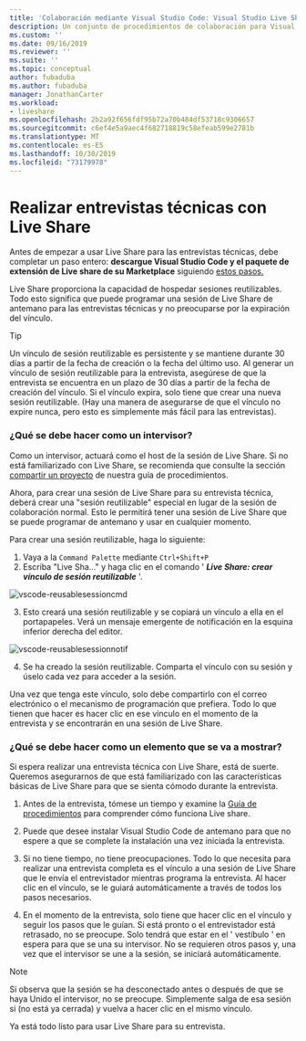 ```yaml
---
title: 'Colaboración mediante Visual Studio Code: Visual Studio Live Share | Microsoft Docs'
description: Un conjunto de procedimientos de colaboración para Visual Studio Code y Live Share.
ms.custom: ''
ms.date: 09/16/2019
ms.reviewer: ''
ms.suite: ''
ms.topic: conceptual
author: fubaduba
ms.author: fubaduba
manager: JonathanCarter
ms.workload:
- liveshare
ms.openlocfilehash: 2b2a92f656fdf95b72a70b484df53718c9306657
ms.sourcegitcommit: c6ef4e5a9aec4f682718819c58efeab599e2781b
ms.translationtype: MT
ms.contentlocale: es-ES
ms.lasthandoff: 10/30/2019
ms.locfileid: "73179978"
---
```

<!--
Copyright © Microsoft Corporation
All rights reserved.
Creative Commons Attribution 4.0 License (International): https://creativecommons.org/licenses/by/4.0/legalcode
-->

# <a name="how-to-do-technical-interviews-using-live-share"></a>Realizar entrevistas técnicas con Live Share

Antes de empezar a usar Live Share para las entrevistas técnicas, debe completar un paso entero: **descargue Visual Studio Code y el paquete de extensión de Live share de su Marketplace** siguiendo [estos pasos.](../how-to-guides/vscode.md)

Live Share proporciona la capacidad de hospedar sesiones reutilizables. Todo esto significa que puede programar una sesión de Live Share de antemano para las entrevistas técnicas y no preocuparse por la expiración del vínculo.

> [!TIP] 
>Un vínculo de sesión reutilizable es persistente y se mantiene durante 30 días a partir de la fecha de creación o la fecha del último uso. Al generar un vínculo de sesión reutilizable para la entrevista, asegúrese de que la entrevista se encuentra en un plazo de 30 días a partir de la fecha de creación del vínculo. Si el vínculo expira, solo tiene que crear una nueva sesión reutilizable. (Hay una manera de asegurarse de que el vínculo no expire nunca, pero esto es simplemente más fácil para las entrevistas).

### <a name="what-to-do-as-an-interviewer"></a>**¿Qué se debe hacer como un intervisor?**

Como un intervisor, actuará como el host de la sesión de Live Share. Si no está familiarizado con Live Share, se recomienda que consulte la sección [compartir un proyecto](../how-to-guides/vscode.md) de nuestra guía de procedimientos.

Ahora, para crear una sesión de Live Share para su entrevista técnica, deberá crear una "sesión reutilizable" especial en lugar de la sesión de colaboración normal. Esto le permitirá tener una sesión de Live Share que se puede programar de antemano y usar en cualquier momento.

Para crear una sesión reutilizable, haga lo siguiente:

1. Vaya a la `Command Palette` mediante `Ctrl+Shift+P`
1. Escriba "Live Sha..." y haga clic en el comando ' **_Live Share: crear vínculo de sesión reutilizable_** '.

![vscode-reusablesessioncmd](../media/vscode-cmdpalette-createreusablelink.png)

3. Esto creará una sesión reutilizable y se copiará un vínculo a ella en el portapapeles. Verá un mensaje emergente de notificación en la esquina inferior derecha del editor.

![vscode-reusablesessionnotif](../media/vscode-notification-resuablesession.png)

4. Se ha creado la sesión reutilizable. Comparta el vínculo con su sesión y úselo cada vez para acceder a la sesión.

Una vez que tenga este vínculo, solo debe compartirlo con el correo electrónico o el mecanismo de programación que prefiera. Todo lo que tienen que hacer es hacer clic en ese vínculo en el momento de la entrevista y se encontrarán en una sesión de Live Share. 

### <a name="what-to-do-as-the-interviewee"></a>**¿Qué se debe hacer como un elemento que se va a mostrar?**

Si espera realizar una entrevista técnica con Live Share, está de suerte. Queremos asegurarnos de que está familiarizado con las características básicas de Live Share para que se sienta cómodo durante la entrevista.

1. Antes de la entrevista, tómese un tiempo y examine la [Guía de procedimientos](../how-to-guides/vscode.md) para comprender cómo funciona Live share.

1. Puede que desee instalar Visual Studio Code de antemano para que no espere a que se complete la instalación una vez iniciada la entrevista.

1. Si no tiene tiempo, no tiene preocupaciones. Todo lo que necesita para realizar una entrevista completa es el vínculo a una sesión de Live Share que le envía el entrevistador mientras programa la entrevista. Al hacer clic en el vínculo, se le guiará automáticamente a través de todos los pasos necesarios.

1. En el momento de la entrevista, solo tiene que hacer clic en el vínculo y seguir los pasos que le guían. Si está pronto o el entrevistador está retrasado, no se preocupe. Solo tendrá que estar en el ' vestíbulo ' en espera para que se una su intervisor. No se requieren otros pasos y, una vez que el intervisor se une a la sesión, se iniciará automáticamente.

>[!NOTE]
>Si observa que la sesión se ha desconectado antes o después de que se haya Unido el intervisor, no se preocupe. Simplemente salga de esa sesión si (no está ya cerrada) y vuelva a hacer clic en el mismo vínculo.

Ya está todo listo para usar Live Share para su entrevista. 
